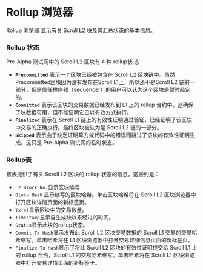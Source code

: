 # Rollup 浏览器

Rollup 浏览器 显示有关 Scroll L2 块及其汇总状态的基本信息。

### Rollup 状态

Pre-Alpha 测试网中的 Scroll L2 区块有 4 种 rollup状 态：

-   **`Precommitted`** 表示一个区块已经被包含在 Scroll L2 区块链中。虽然Precommitted区块因为没有发布在Scroll L1上，所以还不是Scroll L2 链的一部分，但是信任排序器（sequencer）的用户可以认为这个区块是暂时敲定的。
-   **`Committed`** 表示该区块的交易数据已经发布到 L1 上的 rollup 合约中。这确保了块数据可用，但不能证明它已以有效方式执行。
-   **`Finalized`** 表示在 Scroll L1 链上的有效性证明通过验证，已经证明了该区块中交易的正确执行。最终区块被认为是 Scroll L2 链的一部分。
-   **`Skipped`** 表示由于缺乏证明算力或代码中的错误而跳过了该块的有效性证明生成。这只是 Pre-Alpha 测试网的临时状态。


### Rollup表

该表提供了有关 Scroll L2 区块的 rollup 状态的信息。这些列是：

-   `L2 Block No.`显示区块编号
-   `Block Hash` 显示缩写的区块哈希。单击区块哈希将在 Scroll L2 区块浏览器中打开区块详情页面的新标签页。
-   `Tx(s)`显示区块中的交易数量。
-   `Timestamp`显示自生成块以来经过的时间。
-   `Status`显示此块的rollup状态。
-   `Commit Tx Hash`显示发布此 Scroll L2 区块交易数据的 Scroll L1 交易的交易哈希缩写。单击哈希将在 L1 区块浏览器中打开交易详细信息页面的新标签页。
-   `Finalize Tx Hash`显示了将此 Scroll L2 区块的有效性证明提交给 Scroll L1 上的 rollup 合约，Scroll L1 的交易哈希缩写。单击哈希将在 Scroll L1 区块浏览器中打开交易详情页面的新标签卡。